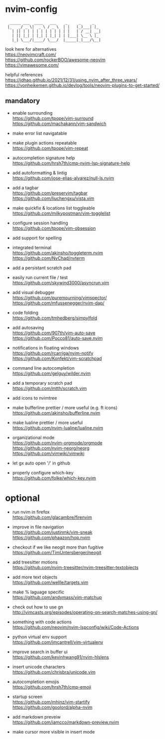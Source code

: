 # nvim-config

```
  _____ ___  ____   ___    _     _     _  
 |_   _/ _ \|  _ \ / _ \  | |   (_)___| |_  
   | || | | | | | | | | | | |   | / __| __|  
   | || |_| | |_| | |_| | | |___| \__ \ |_  
   |_| \___/|____/ \___/  |_____|_|___/\__|  
```

look here for alternatives  
    https://neovimcraft.com/  
    https://github.com/rockerBOO/awesome-neovim  
    https://vimawesome.com/  

helpful references  
    https://jdhao.github.io/2021/12/31/using_nvim_after_three_years/  
    https://vonheikemen.github.io/devlog/tools/neovim-plugins-to-get-started/  


## mandatory

- enable surrounding  
https://github.com/tpope/vim-surround  
https://github.com/machakann/vim-sandwich

- make error list navigatable

- make plugin actions repeatable  
https://github.com/tpope/vim-repeat

- autocompletion signature help  
https://github.com/hrsh7th/cmp-nvim-lsp-signature-help

- add autoformatting & lintig  
https://github.com/jose-elias-alvarez/null-ls.nvim

- add a tagbar  
https://github.com/preservim/tagbar  
https://github.com/liuchengxu/vista.vim

- make quickfix & locations list toggleable  
https://github.com/milkypostman/vim-togglelist

- configure session handling  
https://github.com/tpope/vim-obsession

- add support for spelling

- integrated terminal  
https://github.com/akinsho/toggleterm.nvim  
https://github.com/NvChad/nvterm

- add a persistant scratch pad

- easily run current file / test  
https://github.com/skywind3000/asyncrun.vim

- add visual debugger  
https://github.com/puremourning/vimspector/  
https://github.com/mfussenegger/nvim-dap/

- code folding  
https://github.com/tmhedberg/simpylfold

- add autosaving  
https://github.com/907th/vim-auto-save  
https://github.com/Pocco81/auto-save.nvim

- notifications in floating windows  
https://github.com/rcarriga/nvim-notify  
https://github.com/Konfekt/vim-scratchpad

- command line autocompletion  
https://github.com/gelguy/wilder.nvim

- add a temporary scratch pad  
https://github.com/mtth/scratch.vim

- add icons to nvimtree

- make bufferline prettier / more useful (e.g. ft icons)  
https://github.com/akinsho/bufferline.nvim

- make lualine prettier / more useful  
https://github.com/nvim-lualine/lualine.nvim

- organizational mode  
https://github.com/nvim-orgmode/orgmode  
https://github.com/nvim-neorg/neorg  
https://github.com/vimwiki/vimwiki

- let gx auto open '<user>/<repo>' in github

- properly configure which-key  
https://github.com/folke/which-key.nvim

# optional
- run nvim in firefox  
https://github.com/glacambre/firenvim

- improve in file navigation  
https://github.com/justinmk/vim-sneak  
https://github.com/phaazon/hop.nvim

- checkout if we like neogit more than fugitive  
https://github.com/TimUntersberger/neogit

- add treesitter motions  
https://github.com/nvim-treesitter/nvim-treesitter-textobjects

- add more text objects  
https://github.com/wellle/targets.vim

- make % laguage specific  
https://github.com/andymass/vim-matchup

- check out how to use gn  
http://vimcasts.org/episodes/operating-on-search-matches-using-gn/

- something with code actions  
https://github.com/neovim/nvim-lspconfig/wiki/Code-Actions

- python virtual env support  
https://github.com/jmcantrell/vim-virtualenv

- improve search in buffer ui  
https://github.com/kevinhwang91/nvim-hlslens

- insert unicode characters  
https://github.com/chrisbra/unicode.vim

- autocompletion emojis  
https://github.com/hrsh7th/cmp-emoji

- startup screen  
https://github.com/mhinz/vim-startify  
https://github.com/goolord/alpha-nvim

- add markdown preveiw  
https://github.com/iamcco/markdown-preview.nvim

- make cursor more visible in insert mode

